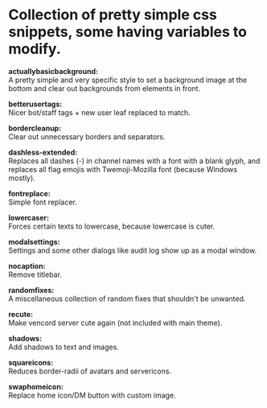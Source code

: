 # Collection of pretty simple css snippets, some having variables to modify.

**actuallybasicbackground:**  
A pretty simple and very specific style to set a background image at the bottom and clear out backgrounds from elements in front.

**betterusertags:**  
Nicer bot/staff tags + new user leaf replaced to match.

**bordercleanup:**  
Clear out unnecessary borders and separators.

**dashless-extended:**  
Replaces all dashes (-) in channel names with a font with a blank glyph, and replaces all flag emojis with Twemoji-Mozilla font (because Windows mostly).

**fontreplace:**  
Simple font replacer.

**lowercaser:**  
Forces certain texts to lowercase, because lowercase is cuter.

**modalsettings:**  
Settings and some other dialogs like audit log show up as a modal window.

**nocaption:**  
Remove titlebar.

**randomfixes:**  
A miscellaneous collection of random fixes that shouldn't be unwanted.

**recute:**  
Make vencord server cute again (not included with main theme).

**shadows:**  
Add shadows to text and images.

**squareicons:**  
Reduces border-radii of avatars and servericons.

**swaphomeicon:**  
Replace home icon/DM button with custom image.
